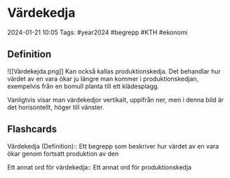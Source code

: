 # Värdekedja

2024-01-21 10:05
Tags: #year2024 #begrepp #KTH #ekonomi

## Definition

![[Värdekejda.png]]
Kan också kallas produktionskedja. Det behandlar hur värdet av en vara ökar ju längre man kommer i produktionskedjan, exempelvis från en bomull planta till ett klädesplagg.

Vanligtvis visar man värdekedjor vertikalt, uppifrån ner, men i denna bild är det horisontellt, höger till vänster.

## Flashcards

Värdekedja (Definition):: Ett begrepp som beskriver hur värdet av en vara ökar genom fortsatt produktion av den
<!--SR:!2024-01-25,3,250!2024-01-25,3,250-->

Ett annat ord för värdekedja:: Ett annat ord för produktionskedja
<!--SR:!2024-01-26,4,272!2024-01-26,4,270-->
